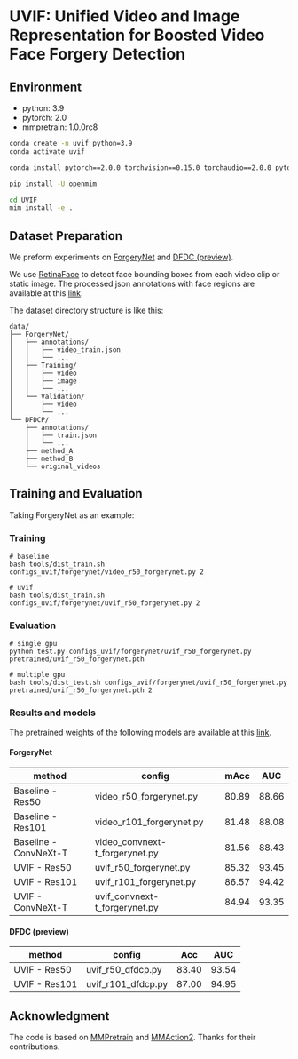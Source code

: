 # UVIF: Unified Video and Image Representation for Boosted Video Face Forgery Detection

[//]: # (This repository is the official implementation of paper: [Unified Video and Image Representation for Boosted Video Face Forgery Detection]&#40;&#41;)

## Environment

- python: 3.9
- pytorch: 2.0
- mmpretrain: 1.0.0rc8

```sh
conda create -n uvif python=3.9
conda activate uvif

conda install pytorch==2.0.0 torchvision==0.15.0 torchaudio==2.0.0 pytorch-cuda=11.7 -c pytorch -c nvidia -y

pip install -U openmim

cd UVIF
mim install -e .
```

## Dataset Preparation

We preform experiments on [ForgeryNet](https://yinanhe.github.io/projects/forgerynet.html#)
and [DFDC (preview)](https://arxiv.org/abs/1910.08854).

We use [RetinaFace](https://github.com/biubug6/Pytorch_Retinaface) to detect face bounding boxes from each video clip
or static image. The processed json annotations with face regions are available at
this [link](https://drive.google.com/drive/folders/1ukB8oTH8enmgtcgNtzaqBj7Hdx3xHGq7).

The dataset directory structure is like this:

```
data/
├── ForgeryNet/
│   ├── annotations/
│   │   ├── video_train.json
│   │   └── ...
│   ├── Training/
│   │   ├── video
│   │   ├── image
│   │   └── ...
│   └── Validation/
│       ├── video
│       └── ...
└── DFDCP/
    ├── annotations/
    │   ├── train.json
    │   └── ...
    ├── method_A
    ├── method_B
    └── original_videos
```

## Training and Evaluation

Taking ForgeryNet as an example:

### Training

```shell
# baseline
bash tools/dist_train.sh configs_uvif/forgerynet/video_r50_forgerynet.py 2

# uvif
bash tools/dist_train.sh configs_uvif/forgerynet/uvif_r50_forgerynet.py 2
```

### Evaluation

```shell
# single gpu
python test.py configs_uvif/forgerynet/uvif_r50_forgerynet.py pretrained/uvif_r50_forgerynet.pth

# multiple gpu
bash tools/dist_test.sh configs_uvif/forgerynet/uvif_r50_forgerynet.py pretrained/uvif_r50_forgerynet.pth 2
```

### Results and models

The pretrained weights of the following models are available at
this [link](https://drive.google.com/drive/folders/1XrutVt4bVFGoMm3kmQvZ0yG3PN5fcGb2).

#### ForgeryNet

| method                | config                         | mAcc  | AUC   |
|-----------------------|--------------------------------|-------|-------|
| Baseline - Res50      | video_r50_forgerynet.py        | 80.89 | 88.66 |
| Baseline - Res101     | video_r101_forgerynet.py       | 81.48 | 88.08 |
| Baseline - ConvNeXt-T | video_convnext-t_forgerynet.py | 81.56 | 88.43 |
| UVIF - Res50          | uvif_r50_forgerynet.py         | 85.32 | 93.45 |
| UVIF - Res101         | uvif_r101_forgerynet.py        | 86.57 | 94.42 |
| UVIF - ConvNeXt-T     | uvif_convnext-t_forgerynet.py  | 84.94 | 93.35 |

#### DFDC (preview)

| method        | config             | Acc   | AUC   |
|---------------|--------------------|-------|-------|
| UVIF - Res50  | uvif_r50_dfdcp.py  | 83.40 | 93.54 |
| UVIF - Res101 | uvif_r101_dfdcp.py | 87.00 | 94.95 |


[//]: # (## Citation)

[//]: # (If you find this code useful in your research, please consider citing:)

[//]: # (```latex)

[//]: # (```)

## Acknowledgment

The code is based on [MMPretrain](https://github.com/open-mmlab/mmpretrain)
and [MMAction2](https://github.com/open-mmlab/mmaction2). Thanks for their contributions.
